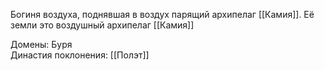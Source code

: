 Богиня воздуха, поднявшая в воздух парящий архипелаг [[Камия]]. Её земли это воздушный архипелаг [[Камия]]<br>

Домены: Буря<br>
Династия поклонения: [[Полэт]]